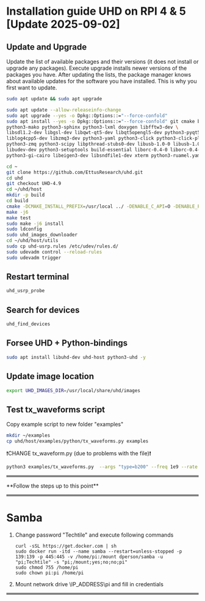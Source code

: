 # Installation guide UHD on RPI 4 & 5 [Update 2025-09-02]

## Update and Upgrade
Update the list of available packages and their versions (it does not install or upgrade any packages).
Execute upgrade installs newer versions of the packages you have. After updating the lists, the package manager knows about available updates for the software you have installed. This is why you first want to update.

```bash
sudo apt update && sudo apt upgrade
```

```bash
sudo apt update --allow-releaseinfo-change
sudo apt upgrade --yes -o Dpkg::Options::="--force-confold"
sudo apt install --yes -o Dpkg::Options::="--force-confold" git cmake build-essential libboost-all-dev libgmp-dev swig python3-numpy \
python3-mako python3-sphinx python3-lxml doxygen libfftw3-dev \
libsdl1.2-dev libgsl-dev libqwt-qt5-dev libqt5opengl5-dev python3-pyqt5 \
liblog4cpp5-dev libzmq3-dev python3-yaml python3-click python3-click-plugins \
python3-zmq python3-scipy libpthread-stubs0-dev libusb-1.0-0 libusb-1.0-0-dev \
libudev-dev python3-setuptools build-essential liborc-0.4-0 liborc-0.4-dev \
python3-gi-cairo libeigen3-dev libsndfile1-dev xterm python3-ruamel.yaml

```

```bash
cd ~
git clone https://github.com/EttusResearch/uhd.git
cd uhd
git checkout UHD-4.9
cd ~/uhd/host
mkdir -p build
cd build
cmake -DCMAKE_INSTALL_PREFIX=/usr/local ../ -DENABLE_C_API=O -DENABLE_PYTHON_API=ON -DENABLE_LIBUHD=ON -DENABLE_PYMOD_UTILS=ON -DENABLE_B100=OFF -DENABLE_USRP1=OFF -DENABLE_USRP2=OFF -DENABLE_X300=OFF -DENABLE_N300=OFF  -DENABLE_N320=OFF -DENABLE_E300=OFF -DENABLE_E320=OFF -DENABLE_X400=OFF -DUHD_LOG_MIN_LEVEL=0
make -j6
make test
sudo make -j6 install
sudo ldconfig
sudo uhd_images_downloader
cd ~/uhd/host/utils
sudo cp uhd-usrp.rules /etc/udev/rules.d/
sudo udevadm control --reload-rules
sudo udevadm trigger
```


## Restart terminal
```bash
uhd_usrp_probe
```

## Search for devices
```bash
uhd_find_devices
```
## Forsee UHD + Python-bindings
```bash
sudo apt install libuhd-dev uhd-host python3-uhd -y

```

## Update image location
```bash
export UHD_IMAGES_DIR=/usr/local/share/uhd/images
```

## Test tx_waveforms script
Copy example script to new folder "examples"
```bash
mkdir ~/examples
cp uhd/host/examples/python/tx_waveforms.py examples

```
❗CHANGE tx_waveform.py (due to problems with the file)❗

```bash
python3 examples/tx_waveforms.py  --args "type=b200" --freq 1e9 --rate 1e6 --duration 10 --channels 0 --wave-freq 0e5 --wave-ampl 0.8 --gain 0

```
<hr style="width:100%;text-align:left;background-color:grey;margin-left:0; border-style: none; height: 5px;">
**Follow the steps up to this point**
<hr style="width:100%;text-align:left;background-color:grey;margin-left:0; border-style: none; height: 5px;">

# Samba

1. Change password "Techtile" and execute following commands
   ```
   curl -sSL https://get.docker.com | sh
   sudo docker run -itd --name samba --restart=unless-stopped -p 139:139 -p 445:445 -v /home/pi:/mount dperson/samba -u "pi;Techtile" -s "pi;/mount;yes;no;no;pi"
   sudo chmod 755 /home/pi
   sudo chown pi:pi /home/pi
   ```
2. Mount network drive \\IP_ADDRESS\pi and fill in credentials

<hr style="width:100%;text-align:left;background-color:grey;margin-left:0; border-style: none; height: 5px;">




